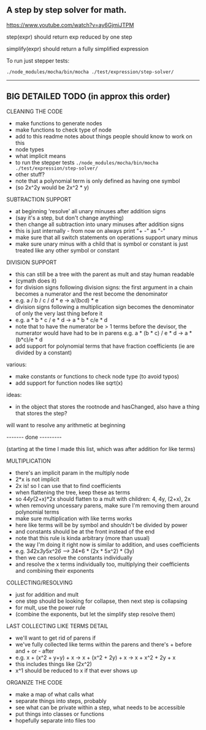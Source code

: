 ## A step by step solver for math.

https://www.youtube.com/watch?v=ay6GjmiJTPM

step(expr) should return exp reduced by one step

simplify(expr) should return a fully simplified expression

To run just stepper tests:

`./node_modules/mocha/bin/mocha ./test/expression/step-solver/`


--------

## BIG DETAILED TODO (in approx this order)

CLEANING THE CODE

- make functions to generate nodes
- make functions to check type of node
- add to this readme notes about things people should know to work on this
 - node types
 - what implicit means
 - to run the stepper tests `./node_modules/mocha/bin/mocha ./test/expression/step-solver/`
 - other stuff?
- note that a polynomial term is only defined as having one symbol 
 - (so 2x^2y would be 2x^2 * y)

SUBTRACTION SUPPORT

- at beginning 'resolve' all unary minuses after addition signs
 - (say it's a step, but don't change anything)
- then change all subtraction into unary minuses after addition signs
 - this is just internally - from now on always print "+ -" as "-"
- make sure that all switch statements on operations support unary minus
- make sure unary minus with a child that is symbol or constant is just treated
  like any other symbol or constant

DIVISION SUPPORT

- this can still be a tree with the parent as mult and stay human readable
 - (cymath does it)
- for division signs following division signs: the first argument in a chain
  becomes a numerator and the rest become the denominator
 - e.g. a / b / c / d * e -> a/(b*c*d) * e
- division signs following a multiplication sign becomes the denominator of
  only the very last thing before it
 - e.g. a * b * c / e * d -> a * b * c/e * d
- note that to have the numerator be > 1 terms before the devisor, the numerator
  would have had to be in parens e.g. a * (b * c) / e * d -> a * (b*c)/e * d
- add support for polynomial terms that have fraction coefficients (ie are divided by a constant)


various:

- make constants or functions to check node type (to avoid typos)
- add support for function nodes like sqrt(x)

ideas:

- in the object that stores the rootnode and hasChanged, also have a thing that
  stores the step?

will want to resolve any arithmetic at beginning

------- done ---------

(starting at the time I made this list, which was after addition for like terms)

MULTIPLICATION

- there's an implicit param in the multiply node
 - 2*x is not implicit
 - 2x is! so I can use that to find coefficients
- when flattening the tree, keep these as terms
 - so 4*4y*(2+x)*2x should flatten to a mult with children: 4, 4y, (2+x), 2x
- when removing uncessary parens, make sure I'm removing them around polynomial terms
- make sure multiplication with like terms works
 - here like terms will be by symbol and shouldn't be divided by power
 - and constants should be at the front instead of the end
 - note that this rule is kinda arbitrary (more than usual)
 - the way I'm doing it right now is similar to addition, and uses coefficients
 - e.g. 3*4*2x*3y*5x^2*6 --> 3*4*6 * (2x * 5x^2) * (3y)
 - then we can resolve the constants individually
 - and resolve the x terms individually too, multiplying their coefficients
   and combining their exponents

COLLECTING/RESOLVING

- just for addition and mult
- one step should be looking for collapse, then next step is collapsing
- for mult, use the power rule
- (combine the exponents, but let the simplify step resolve them)

LAST COLLECTING LIKE TERMS DETAIL

- we'll want to get rid of parens if
 - we've fully collected like terms within the parens and there's + before and + or - after
 - e.g. x + (x^2 + y+y) + x -> x + (x^2 + 2y) + x -> x + x^2 + 2y + x
 - this includes things like (2x^2)
- x^1 should be reduced to x if that ever shows up

ORGANIZE THE CODE

- make a map of what calls what
- separate things into steps, probably
- see what can be private within a step, what needs to be accessible
- put things into classes or functions
- hopefully separate into files too
